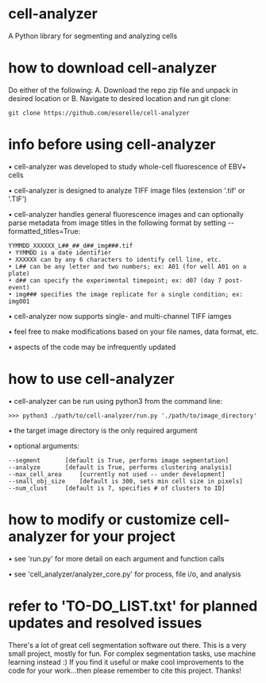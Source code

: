 # cell-analyzer
A Python library for segmenting and analyzing cells


# how to download cell-analyzer
Do either of the following:
A. Download the repo zip file and unpack in desired location
or
B. Navigate to desired location and run git clone:

	git clone https://github.com/esorelle/cell-analyzer


# info before using cell-analyzer
• cell-analyzer was developed to study whole-cell fluorescence of EBV+ cells

• cell-analyzer is designed to analyze TIFF image files (extension '.tif' or '.TIF')

• cell-analyzer handles general fluorescence images and can optionally parse metadata from image titles in the following format by setting --formatted_titles=True:

	YYMMDD_XXXXXX_L##_##_d##_img###.tif
	• YYMMDD is a date identifier
	• XXXXXX can by any 6 characters to identify cell line, etc.
	• L## can be any letter and two numbers; ex: A01 (for well A01 on a plate)
	• d## can specify the experimental timepoint; ex: d07 (day 7 post-event)
	• img### specifies the image replicate for a single condition; ex: img001


• cell-analyzer now supports single- and multi-channel TIFF iamges

• feel free to make modifications based on your file names, data format, etc.

• aspects of the code may be infrequently updated


# how to use cell-analyzer
• cell-analyzer can be run using python3 from the command line:
	
	>>> python3 ./path/to/cell-analyzer/run.py './path/to/image_directory'

• the target image directory is the only required argument

• optional arguments:

	--segment		[default is True, performs image segmentation]
	--analyze		[default is True, performs clustering analysis]
	--max_cell_area		[currently not used -- under development]
	--small_obj_size	[default is 300, sets min cell size in pixels]
	--num_clust		[default is 7, specifies # of clusters to ID]



# how to modify or customize cell-analyzer for your project
• see 'run.py' for more detail on each argument and function calls

• see 'cell_analyzer/analyzer_core.py' for process, file i/o, and analysis


# refer to '__TO-DO_LIST__.txt' for planned updates and resolved issues


There's a lot of great cell segmentation software out there.
This is a very small project, mostly for fun.
For complex segmentation tasks, use machine learning instead :)
If you find it useful or make cool improvements to the code for your work...then please remember to cite this project. Thanks!
